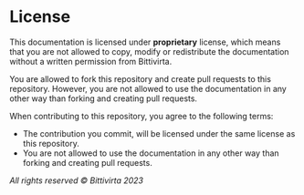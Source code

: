 # License

This documentation is licensed under **proprietary** license, which means that you are not allowed to copy, modify or redistribute the documentation without a written permission from Bittivirta.

You are allowed to fork this repository and create pull requests to this repository. However, you are not allowed to use the documentation in any other way than forking and creating pull requests.

When contributing to this repository, you agree to the following terms:

- The contribution you commit, will be licensed under the same license as this repository.
- You are not allowed to use the documentation in any other way than forking and creating pull requests.

*All rights reserved &copy; Bittivirta 2023*

